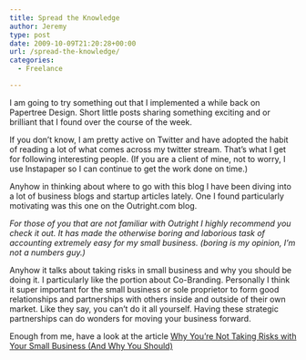 ```yaml
---
title: Spread the Knowledge
author: Jeremy
type: post
date: 2009-10-09T21:20:28+00:00
url: /spread-the-knowledge/
categories:
  - Freelance

---
```

I am going to try something out that I implemented a while back on Papertree Design. Short little posts sharing something exciting and or brilliant that I found over the course of the week.

If you don&#8217;t know, I am pretty active on Twitter and have adopted the habit of reading a lot of what comes across my twitter stream. That&#8217;s what I get for following interesting people. (If you are a client of mine, not to worry, I use Instapaper so I can continue to get the work done on time.)

Anyhow in thinking about where to go with this blog I have been diving into a lot of business blogs and startup articles lately. One I found particularly motivating was this one on the Outright.com blog.

_For those of you that are not familiar with Outright I highly recommend you check it out. It has made the otherwise boring and laborious task of accounting extremely easy for my small business. (boring is my opinion, I&#8217;m not a numbers guy.)_

Anyhow it talks about taking risks in small business and why you should be doing it. I particularly like the portion about Co-Branding. Personally I think it super important for the small business or sole proprietor to form good relationships and partnerships with others inside and outside of their own market. Like they say, you can&#8217;t do it all yourself. Having these strategic partnerships can do wonders for moving your business forward.

Enough from me, have a look at the article [Why You’re Not Taking Risks with Your Small Business (And Why You Should)][1]

 [1]: http://blog.outright.com/resources/why-you’re-not-taking-risks-with-your-small-business-and-why-you-should/